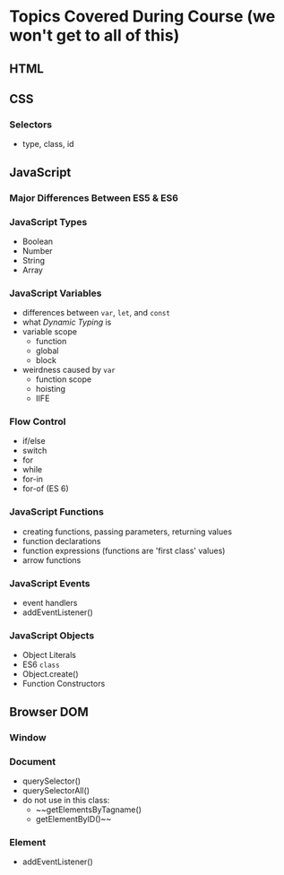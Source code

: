 # Topics Covered During Course (we won't get to all of this)

## HTML


## CSS
### Selectors
- type, class, id

## JavaScript
### Major Differences Between ES5 & ES6

### JavaScript Types
- Boolean
- Number
- String
- Array

### JavaScript Variables
  - differences between `var`, `let`, and `const`
  - what *Dynamic Typing* is
  - variable scope
    - function
    - global
    - block
  - weirdness caused by `var` 
    - function scope
    - hoisting
    - IIFE
    
    
### Flow Control
- if/else
- switch
- for
- while
- for-in
- for-of (ES 6)

### JavaScript Functions
- creating functions, passing parameters, returning values
- function declarations
- function expressions (functions are 'first class' values)
- arrow functions

### JavaScript Events
- event handlers
- addEventListener()

### JavaScript Objects
  - Object Literals
  - ES6 `class`
  - Object.create()
  - Function Constructors
  
## Browser DOM

### Window

### Document
- querySelector()
- querySelectorAll()
- do not use in this class:
  - ~~getElementsByTagname()
  - getElementByID()~~


### Element
- addEventListener()


